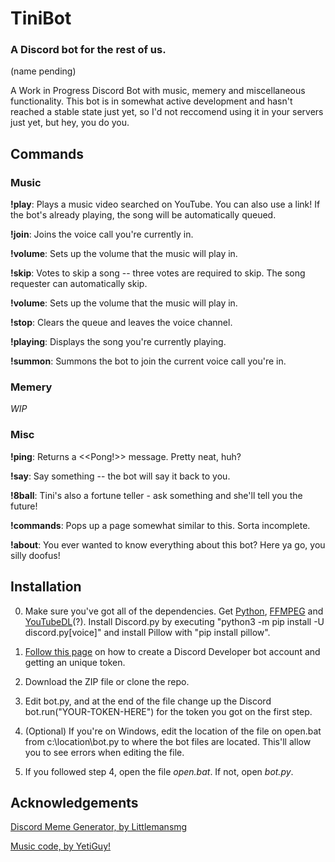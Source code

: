 # TiniBot

### A Discord bot for the rest of us.

(name pending)

A Work in Progress Discord Bot with music, memery and miscellaneous functionality. This bot is in somewhat active development and hasn't reached a stable state just yet, so I'd not reccomend using it in your servers just yet, but hey, you do you.

## Commands

### Music

**!play**: Plays a music video searched on YouTube. You can also use a link! If the bot's already playing, the song will be automatically queued.

**!join**: Joins the voice call you're currently in.

**!volume**: Sets up the volume that the music will play in.

**!skip**: Votes to skip a song -- three votes are required to skip. The song requester can automatically skip.

**!volume**: Sets up the volume that the music will play in.

**!stop**: Clears the queue and leaves the voice channel.

**!playing**: Displays the song you're currently playing.

**!summon**: Summons the bot to join the current voice call you're in.

### Memery

*WIP*

### Misc

**!ping**: Returns a <<Pong!>> message. Pretty neat, huh?

**!say**: Say something -- the bot will say it back to you.

**!8ball**: Tini's also a fortune teller - ask something and she'll tell you the future!

**!commands**: Pops up a page somewhat similar to this. Sorta incomplete.

**!about**: You ever wanted to know everything about this bot? Here ya go, you silly doofus!

## Installation

0. Make sure you've got all of the dependencies. Get [Python](https://www.python.org/downloads/), [FFMPEG](https://www.ffmpeg.org/) and [YouTubeDL](https://rg3.github.io/youtube-dl/)(?). Install Discord.py by executing "python3 -m pip install -U discord.py[voice]" and install Pillow with "pip install pillow".

1. [Follow this page](https://github.com/reactiflux/discord-irc/wiki/Creating-a-discord-bot-&-getting-a-token) on how to create a Discord Developer bot account and getting an unique token.

2. Download the ZIP file or clone the repo.

3. Edit bot.py, and at the end of the file change up the Discord bot.run("YOUR-TOKEN-HERE") for the token you got on the first step.

4. (Optional) If you're on Windows, edit the location of the file on open.bat from c:\location\bot.py to where the bot files are located. This'll allow you to see errors when editing the file.

5. If you followed step 4, open the file *open.bat*. If not, open *bot.py*.

## Acknowledgements

[Discord Meme Generator, by Littlemansmg](https://github.com/Littlemansmg/Discord-Meme-Generator/blob/master/LICENSE)

[Music code, by YetiGuy!](https://www.youtube.com/watch?v=FpRzDY0-I1o)

